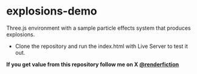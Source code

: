 # explosions-demo
Three.js environment with a sample particle effects system that produces explosions.

- Clone the repository and run the index.html with Live Server to test it out.

**If you get value from this repository follow me on X [@renderfiction](https://x.com/renderfiction)**